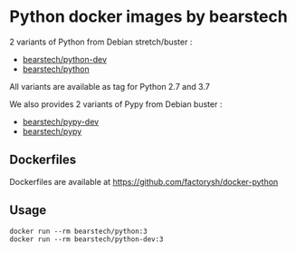 Python docker images by bearstech
==================================

2 variants of Python from Debian stretch/buster :

- [bearstech/python-dev](https://hub.docker.com/r/bearstech/python-dev/)
- [bearstech/python](https://hub.docker.com/r/bearstech/python/)

All variants are available as tag for Python 2.7 and 3.7

We also provides 2 variants of Pypy from Debian buster :

- [bearstech/pypy-dev](https://hub.docker.com/r/bearstech/pypy-dev/)
- [bearstech/pypy](https://hub.docker.com/r/bearstech/pypy/)

Dockerfiles
-----------

Dockerfiles are available at https://github.com/factorysh/docker-python

Usage
-----

```
docker run --rm bearstech/python:3
docker run --rm bearstech/python-dev:3
```
